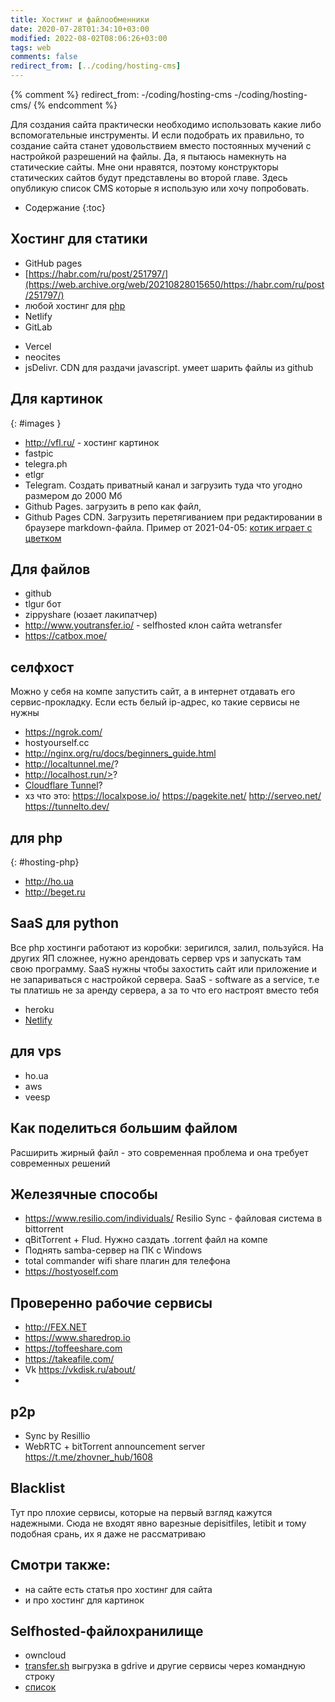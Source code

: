 ```yaml
---
title: Хостинг и файлообменники
date: 2020-07-28T01:34:10+03:00
modified: 2022-08-02T08:06:26+03:00
tags: web
comments: false
redirect_from: [../coding/hosting-cms]
---
```


{% comment %}
redirect_from:
 -/coding/hosting-cms
 -/coding/hosting-cms/
{% endcomment %}

Для создания сайта практически необходимо использовать какие либо вспомогательные инструменты. И если подобрать их правильно, то создание сайта станет удовольствием вместо постоянных мучений с настройкой разрешений на файлы. Да, я пытаюсь намекнуть на статические сайты. Мне они нравятся, поэтому конструкторы статических сайтов будут представлены во второй главе. Здесь опубликую список CMS которые я использую или хочу попробовать.   

* Содержание
{:toc}


## Хостинг для статики
- GitHub pages
- [https://habr.com/ru/post/251797/](https://web.archive.org/web/20210828015650/https://habr.com/ru/post/251797/)
- любой хостинг для [php](#hosting-php)
- Netlify
- GitLab
* Vercel
* neocites
* jsDelivr. CDN для раздачи javascript. умеет шарить файлы из github

## Для картинок
{: #images }

- <http://vfl.ru/> - хостинг картинок
- fastpic
- telegra.ph
- etlgr
- Telegram. Создать приватный канал и загрузить туда что угодно размером до 2000 Мб
- Github Pages. загрузить в репо как файл,
- Github Pages CDN. Загрузить перетягиванием при редактировании в браузере markdown-файла. Пример от 2021-04-05: <a href="https://user-images.githubusercontent.com/17731587/113583782-c0140200-9632-11eb-9c59-1596155e5ac1.mp4">котик играет с цветком</a>



## Для файлов
- github
- tlgur бот
- zippyshare (юзает лакипатчер)
- <http://www.youtransfer.io/> - selfhosted клон сайта wetransfer
- https://catbox.moe/



## селфхост
Можно у себя на компе запустить сайт, а в интернет отдавать его сервис-прокладку. Если есть белый ip-адрес, ко такие сервисы не нужны
- <https://ngrok.com/>
- hostyourself.cc
- <http://nginx.org/ru/docs/beginners_guide.html>
- <http://localtunnel.me/>?
- http://localhost.run/>?
- [Cloudflare Tunnel](https://developers.cloudflare.com/cloudflare-one/tutorials/share-new-site/)?
- хз что это: <https://localxpose.io/> <https://pagekite.net/> <http://serveo.net/> <https://tunnelto.dev/>

 
## для php 
{: #hosting-php}
- <http://ho.ua>
- <http://beget.ru>

## SaaS для python
Все php хостинги работают из коробки: зеригился, залил, пользуйся. На других ЯП сложнее, нужно арендовать сервер vps и запускать там свою программу. SaaS нужны чтобы захостить сайт или приложение и не запариваться с настройкой сервера. SaaS - software as a service, т.е ты платишь не за аренду сервера, а за то что его настроят вместо тебя
- heroku
- [Netlify](https://www.netlify.com/)

## для vps
- ho.ua
- aws
- veesp




## **Как поделиться большим файлом**

Расширить жирный файл - это современная проблема и она требует современных решений

## Железячные способы
* <https://www.resilio.com/individuals/> Resilio Sync - файловая система в bittorrent
* qBitTorrent + Flud. Нужно саздать .torrent файл на компе
* Поднять samba-сервер на ПК с Windows 
* total commander wifi share плагин для телефона
* <https://hostyoself.com>

## Проверенно рабочие сервисы
* <http://FEX.NET>
* <https://www.sharedrop.io>
* <https://toffeeshare.com>
* <https://takeafile.com/>
* Vk <https://vkdisk.ru/about/>
*

## p2p
- Sync by Resillio
- WebRTC + bitTorrent announcement server <https://t.me/zhovner_hub/1608>


## Blacklist
Тут про плохие сервисы, которые на первый взгляд кажутся надежными. Сюда не входят явно варезные depisitfiles, letibit и тому подобная срань, их я даже не рассматриваю

## Смотри также:
- на сайте есть статья про хостинг для сайта
- и про хостинг для картинок


## Selfhosted-файлохранилище
- owncloud
- [transfer.sh](https://github.com/dutchcoders/transfer.sh/) выгрузка в gdrive и другие сервисы через командную строку
- [список](https://github.com/awesome-selfhosted/awesome-selfhosted#file-transfer---single-click--drag-n-drop-upload)
